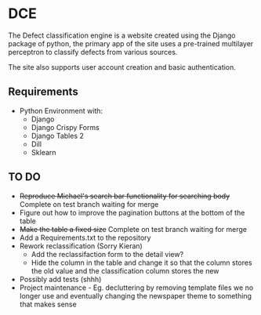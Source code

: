   # DCE

  The Defect classification engine is a website created using the Django package of python, the primary app of the site uses a pre-trained multilayer perceptron to classify defects from various sources.

  The site also supports user account creation and basic authentication.

  ## Requirements

  * Python Environment with:
    * Django
    * Django Crispy Forms
    * Django Tables 2
    * Dill
    * Sklearn


   ## TO DO

   * ~~Reproduce Michael's search bar functionality for searching body~~ Complete on test branch waiting for merge
   * Figure out how to improve the pagination buttons at the bottom of the table
   * ~~Make the table a fixed size~~ Complete on test branch waiting for merge
   * Add a Requirements.txt to the repository
   * Rework reclassification (Sorry Kieran)
      * Add the reclassifaction form to the detail view?
      * Hide the column in the table and change it so that the column stores the old value and the classification column stores the new
   * Possibly add tests (shhh)
   * Project maintenance - Eg. decluttering by removing template files we no longer use and eventually changing the newspaper theme to something that makes sense
